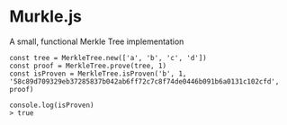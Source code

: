 # Murkle.js
A small, functional Merkle Tree implementation

```
const tree = MerkleTree.new(['a', 'b', 'c', 'd'])
const proof = MerkleTree.prove(tree, 1)
const isProven = MerkleTree.isProven('b', 1, '58c89d709329eb37285837b042ab6ff72c7c8f74de0446b091b6a0131c102cfd', proof)

console.log(isProven)
> true
```
